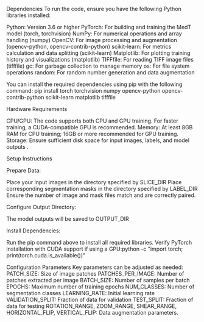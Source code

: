 
Dependencies
To run the code, ensure you have the following Python libraries installed:

Python: Version 3.6 or higher
PyTorch: For building and training the MedT model (torch, torchvision)
NumPy: For numerical operations and array handling (numpy)
OpenCV: For image processing and augmentation (opencv-python, opencv-contrib-python)
scikit-learn: For metrics calculation and data splitting (scikit-learn)
Matplotlib: For plotting training history and visualizations (matplotlib)
TIFFfile: For reading TIFF image files (tifffile)
gc: For garbage collection to manage memory
os: For file system operations
random: For random number generation and data augmentation

You can install the required dependencies using pip with the following command:
pip install torch torchvision numpy opencv-python opencv-contrib-python scikit-learn matplotlib tifffile

Hardware Requirements

CPU/GPU: The code supports both CPU and GPU training. For faster training, a CUDA-compatible GPU is recommended.
Memory: At least 8GB RAM for CPU training; 16GB or more recommended for GPU training.
Storage: Ensure sufficient disk space for input images, labels, and model outputs .

Setup Instructions

Prepare Data:

Place your input images in the directory specified by SLICE_DIR 
Place corresponding segmentation masks in the directory specified by LABEL_DIR
Ensure the number of image and mask files match and are correctly paired.


Configure Output Directory:

The model outputs will be saved to OUTPUT_DIR


Install Dependencies:

Run the pip command above to install all required libraries.
Verify PyTorch installation with CUDA support if using a GPU:python -c "import torch; print(torch.cuda.is_available())"



Configuration Parameters
Key parameters can be adjusted as needed:
﻿
PATCH_SIZE: Size of image patches
PATCHES_PER_IMAGE: Number of patches extracted per image 
BATCH_SIZE: Number of samples per batch 
EPOCHS: Maximum number of training epochs 
NUM_CLASSES: Number of segmentation classes 
LEARNING_RATE: Initial learning rate 
VALIDATION_SPLIT: Fraction of data for validation 
TEST_SPLIT: Fraction of data for testing 
ROTATION_RANGE, ZOOM_RANGE, SHEAR_RANGE, HORIZONTAL_FLIP, VERTICAL_FLIP: Data augmentation parameters.
